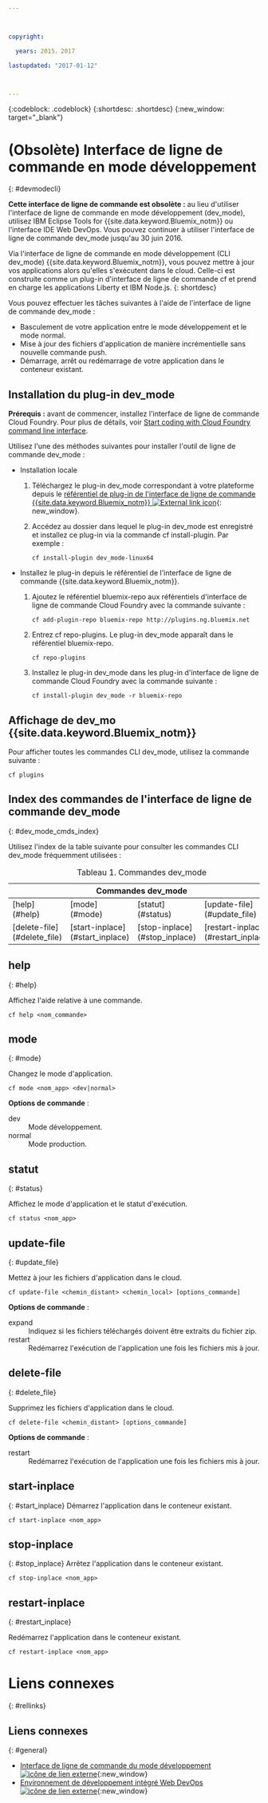 ```yaml
---



copyright:

  years: 2015，2017

lastupdated: "2017-01-12"



---
```


{:codeblock: .codeblock}
{:shortdesc: .shortdesc}
{:new_window: target="_blank"}

# (Obsolète) Interface de ligne de commande en mode développement
{: #devmodecli}


**Cette interface de ligne de commande est obsolète :** au lieu d'utiliser l'interface de ligne de commande en mode développement (dev_mode), utilisez IBM Eclipse Tools for {{site.data.keyword.Bluemix_notm}} ou l'interface IDE Web DevOps. Vous pouvez continuer à utiliser l'interface de ligne de commande dev_mode
jusqu'au 30 juin 2016.

Via l'interface de ligne de commande en mode développement (CLI dev_mode) {{site.data.keyword.Bluemix_notm}}, vous pouvez mettre à jour vos applications alors qu'elles s'exécutent dans le cloud. Celle-ci est construite comme un plug-in d'interface de ligne de commande cf et prend en
charge les
applications Liberty et IBM Node.js.
{: shortdesc}


Vous pouvez effectuer les tâches suivantes à l'aide de l'interface de ligne de commande dev_mode :
- Basculement de votre application entre le mode développement et le mode normal.
- Mise à jour des fichiers d'application de manière incrémentielle sans nouvelle commande push.
- Démarrage, arrêt ou redémarrage de votre application dans le conteneur existant.

## Installation du plug-in dev_mode
**Prérequis :** avant de commencer, installez l'interface de ligne de commande Cloud Foundry. Pour plus de détails, voir [Start coding with Cloud Foundry command line interface](https://github.com/cloudfoundry/cli).


Utilisez l'une des méthodes suivantes pour installer l'outil de ligne de commande dev_mode :
- Installation locale
  1. Téléchargez le plug-in dev_mode correspondant à votre plateforme depuis le [référentiel de plug-in
de l'interface de ligne de commande {{site.data.keyword.Bluemix_notm}} ![External link icon](../../../icons/launch-glyph.svg)](http://plugins.ng.bluemix.net){: new_window}.
  2. Accédez au dossier dans lequel le plug-in dev_mode est enregistré et installez ce plug-in via la commande cf install-plugin. Par exemple :

        ```
        cf install-plugin dev_mode-linux64
        ```

- Installez le plug-in depuis le référentiel de l'interface de ligne de commande {{site.data.keyword.Bluemix_notm}}.
  1. Ajoutez le référentiel bluemix-repo aux référentiels d'interface de ligne de commande Cloud Foundry avec la commande suivante :

        ```
        cf add-plugin-repo bluemix-repo http://plugins.ng.bluemix.net
        ```

  2. Entrez cf repo-plugins. Le plug-in dev_mode apparaît dans le référentiel bluemix-repo.

		```
        cf repo-plugins
        ```

  3. Installez le plug-in dev_mode dans les plug-in d'interface de ligne de commande Cloud Foundry avec la commande suivante :

        ```
        cf install-plugin dev_mode -r bluemix-repo
        ```

## Affichage de dev_mo {{site.data.keyword.Bluemix_notm}}  

Pour afficher toutes les commandes CLI dev_mode, utilisez la commande suivante :

```
cf plugins
```

## Index des commandes de l'interface de ligne de commande dev_mode
{: #dev_mode_cmds_index}

Utilisez l'index de la table suivante pour consulter les commandes CLI dev_mode fréquemment utilisées :

<table summary="Index des commandes dev_mode">
<caption>Tableau 1. Commandes dev_mode</caption>
 <thead>
 <th colspan="4">Commandes dev_mode</th>
 </thead>
 <tbody>
 <tr>
 <td>[help](#help)</td>
 <td>[mode](#mode)</td>
 <td>[statut](#status)</td>
 <td>[update-file](#update_file)</td>
 </tr>
 <tr>
 <td>[delete-file](#delete_file)</td>
 <td>[start-inplace](#start_inplace)</td>
 <td>[stop-inplace](#stop_inplace)</td>
 <td>[restart-inplace](#restart_inplace)</td>
 </tr>
  </tbody>
 </table>


## help
{: #help}

Affichez l'aide relative à une commande.

```
cf help <nom_commande>
```


## mode
{: #mode}

Changez le mode d'application.

```
cf mode <nom_app> <dev|normal>
```
<strong>Options de commande</strong> :

   <dl>
   <dt>dev</dt>
   <dd>Mode développement.</dd>
   <dt>normal</dt>
   <dd>Mode production.</dd>
   </dl>


## statut
{: #status}

Affichez le mode d'application et le statut d'exécution.
```
cf status <nom_app>
```



## update-file
{: #update_file}

Mettez à jour les fichiers d'application dans le cloud.

```
cf update-file <chemin_distant> <chemin_local> [options_commande]
```


<strong>Options de commande</strong> :

   <dl>
   <dt>expand</dt>
   <dd>Indiquez si les fichiers téléchargés doivent être extraits du fichier zip.</dd>
   <dt>restart</dt>
   <dd>Redémarrez l'exécution de l'application une fois les fichiers mis à jour.</dd>
   </dl>



## delete-file
{: #delete_file}

Supprimez les fichiers d'application dans le cloud.

```
cf delete-file <chemin_distant> [options_commande]
```


<strong>Options de commande</strong> :
 <dl>
   <dt>restart</dt>
   <dd>Redémarrez l'exécution de l'application une fois les fichiers mis à jour.</dd>
  </dl>


## start-inplace
{: #start_inplace}
Démarrez l'application dans le conteneur existant.

```
cf start-inplace <nom_app>
```



## stop-inplace
{: #stop_inplace}
Arrêtez l'application dans le conteneur existant.

```
cf stop-inplace <nom_app>
```



## restart-inplace
{: #restart_inplace}

Redémarrez l'application dans le conteneur existant.

```
cf restart-inplace <nom_app>
```



# Liens connexes
{: #rellinks}

## Liens connexes
{: #general}
* [Interface de ligne de commande du mode développement ![icône de lien externe](../../../icons/launch-glyph.svg)](http://clis.ng.bluemix.net/ui/repository.html#cf-plugins){:new_window}
* [Environnement de développement intégré Web DevOps ![icône de lien externe](../../../icons/launch-glyph.svg)](https://hub.jazz.net/docs/deploy/){:new_window}
